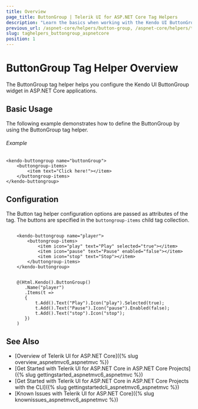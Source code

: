```yaml
---
title: Overview
page_title: ButtonGroup | Telerik UI for ASP.NET Core Tag Helpers
description: "Learn the basics when working with the Kendo UI ButtonGroup tag helper for ASP.NET Core (MVC 6 or ASP.NET Core MVC)."
previous_url: /aspnet-core/helpers/button-group, /aspnet-core/helpers/tag-helpers/button-group
slug: taghelpers_buttongroup_aspnetcore
position: 1
---
```


# ButtonGroup Tag Helper Overview

The ButtonGroup tag helper helps you configure the Kendo UI ButtonGroup widget in ASP.NET Core applications.

## Basic Usage

The following example demonstrates how to define the ButtonGroup by using the ButtonGroup tag helper.

###### Example

    <kendo-buttongroup name="buttonGroup">
        <buttongroup-items>
            <item text="Click here!"></item>
        </buttongroup-items>
    </kendo-buttongroup>

## Configuration

The Button tag helper configuration options are passed as attributes of the tag. The buttons are specified in the `buttongroup-items` child tag collection.

```tab-tagHelper

    <kendo-buttongroup name="player">
        <buttongroup-items>
            <item icon="play" text="Play" selected="true"></item>
            <item icon="pause" text="Pause" enabled="false"></item>
            <item icon="stop" text="Stop"></item>
        </buttongroup-items>
    </kendo-buttongroup>
```
```tab-cshtml

    @(Html.Kendo().ButtonGroup()
       .Name("player")
       .Items(t =>
       {
           t.Add().Text("Play").Icon("play").Selected(true);
           t.Add().Text("Pause").Icon("pause").Enabled(false);
           t.Add().Text("stop").Icon("stop");
       })
    )
```

## See Also

* [Overview of Telerik UI for ASP.NET Core]({% slug overview_aspnetmvc6_aspnetmvc %})
* [Get Started with Telerik UI for ASP.NET Core in ASP.NET Core Projects]({% slug gettingstarted_aspnetmvc6_aspnetmvc %})
* [Get Started with Telerik UI for ASP.NET Core in ASP.NET Core Projects with the CLI]({% slug gettingstartedcli_aspnetmvc6_aspnetmvc %})
* [Known Issues with Telerik UI for ASP.NET Core]({% slug knownissues_aspnetmvc6_aspnetmvc %})
